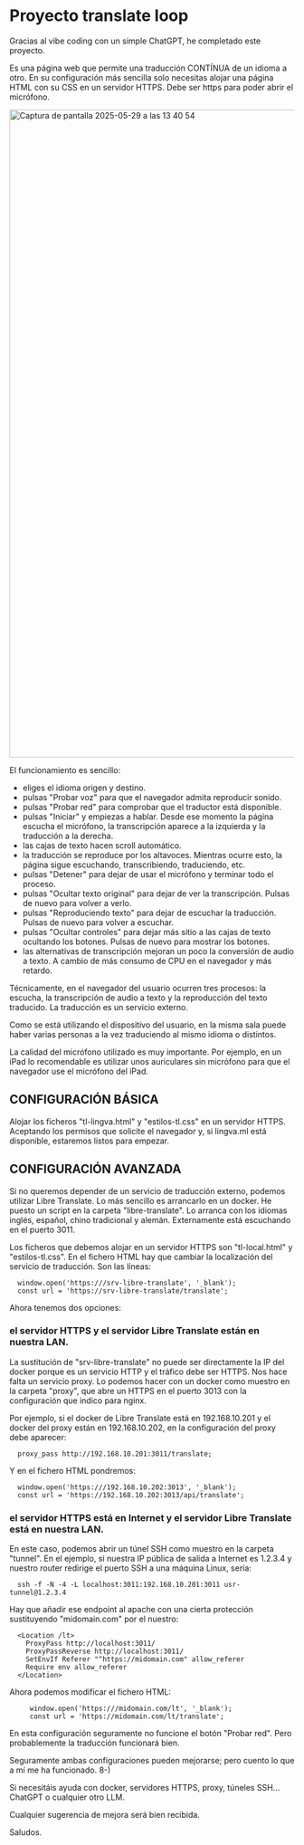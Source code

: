 # Proyecto translate loop
Gracias al vibe coding con un simple ChatGPT, he completado este proyecto.

Es una página web que permite una traducción CONTÍNUA de un idioma a otro. 
En su configuración más sencilla solo necesitas alojar una página HTML con su CSS en un servidor HTTPS. Debe ser https para poder abrir el micrófono.

<img width="1145" alt="Captura de pantalla 2025-05-29 a las 13 40 54" src="https://github.com/user-attachments/assets/f1113e3d-c447-4914-9396-9b3591e22ab5" />


El funcionamiento es sencillo:
- eliges el idioma origen y destino.
- pulsas "Probar voz" para que el navegador admita reproducir sonido.
- pulsas "Probar red" para comprobar que el traductor está disponible.
- pulsas "Iniciar" y empiezas a hablar. Desde ese momento la página escucha el micrófono, la transcripción aparece a la izquierda y la traducción a la derecha.
- las cajas de texto hacen scroll automático.
- la traducción se reproduce por los altavoces. Mientras ocurre esto, la página sigue escuchando, transcribiendo, traduciendo, etc.
- pulsas "Detener" para dejar de usar el micrófono y terminar todo el proceso.
- pulsas "Ocultar texto original" para dejar de ver la transcripción. Pulsas de nuevo para volver a verlo.
- pulsas "Reproduciendo texto" para dejar de escuchar la traducción. Pulsas de nuevo para volver a escuchar.
- pulsas "Ocultar controles" para dejar más sitio a las cajas de texto ocultando los botones. Pulsas de nuevo para mostrar los botones.
- las alternativas de transcripción mejoran un poco la conversión de audio a texto. A cambio de más consumo de CPU en el navegador y más retardo.
  
Técnicamente, en el navegador del usuario ocurren tres procesos: la escucha, la transcripción de audio a texto y la reproducción del texto traducido. La traducción es un servicio externo.

Como se está utilizando el dispositivo del usuario, en la misma sala puede haber varias personas a la vez traduciendo al mismo idioma o distintos. 

La calidad del micrófono utilizado es muy importante. Por ejemplo, en un iPad lo recomendable es utilizar unos auriculares sin micrófono para que el navegador use el micrófono del iPad.

## CONFIGURACIÓN BÁSICA

Alojar los ficheros "tl-lingva.html" y "estilos-tl.css" en un servidor HTTPS. Aceptando los permisos que solicite el navegador y, si lingva.ml está disponible, estaremos listos para empezar.

## CONFIGURACIÓN AVANZADA

Si no queremos depender de un servicio de traducción externo, podemos utilizar Libre Translate. 
Lo más sencillo es arrancarlo en un docker. He puesto un script en la carpeta "libre-translate". 
Lo arranca con los idiomas inglés, español, chino tradicional y alemán. Externamente está escuchando en el puerto 3011.

Los ficheros que debemos alojar en un servidor HTTPS son "tl-local.html" y "estilos-tl.css". En el fichero HTML hay que cambiar la localización del servicio de traducción. Son las líneas:

```
  window.open('https:///srv-libre-translate', '_blank');
  const url = 'https://srv-libre-translate/translate';
```

Ahora tenemos dos opciones:

### el servidor HTTPS y el servidor Libre Translate están en nuestra LAN.

La sustitución de "srv-libre-translate" no puede ser directamente la IP del docker porque es un servicio HTTP y el tráfico debe ser HTTPS. Nos hace falta un servicio proxy. Lo podemos hacer con un docker como muestro en la carpeta "proxy", que abre un HTTPS en el puerto 3013 con la configuración que indico para nginx.

Por ejemplo, si el docker de Libre Translate está en 192.168.10.201 y el docker del proxy están en 192.168.10.202, en la configuración del proxy debe aparecer:
```
  proxy_pass http://192.168.10.201:3011/translate;
```
Y en el fichero HTML pondremos:
```
  window.open('https:///192.168.10.202:3013', '_blank');
  const url = 'https://192.168.10.202:3013/api/translate';
```
### el servidor HTTPS está en Internet y el servidor Libre Translate está en nuestra LAN.

En este caso, podemos abrir un túnel SSH como muestro en la carpeta "tunnel". En el ejemplo, si nuestra IP pública de salida a Internet es 1.2.3.4 y nuestro router redirige el puerto SSH a una máquina Linux, sería:
```
  ssh -f -N -4 -L localhost:3011:192.168.10.201:3011 usr-tunnel@1.2.3.4
```
Hay que añadir ese endpoint al apache con una cierta protección sustituyendo "midomain.com" por el nuestro:

```
  <Location /lt>
    ProxyPass http://localhost:3011/
    ProxyPassReverse http://localhost:3011/
    SetEnvIf Referer "^https://midomain.com" allow_referer
    Require env allow_referer
  </Location>
```
Ahora podemos modificar el fichero HTML:
```
     window.open('https:///midomain.com/lt', '_blank');
     const url = 'https://midomain.com/lt/translate';
```
En esta configuración seguramente no funcione el botón "Probar red". Pero probablemente la traducción funcionará bien.

Seguramente ambas configuraciones pueden mejorarse; pero cuento lo que a mí me ha funcionado. 8-)

Si necesitáis ayuda con docker, servidores HTTPS, proxy, túneles SSH... ChatGPT o cualquier otro LLM.

Cualquier sugerencia de mejora será bien recibida.

Saludos.
